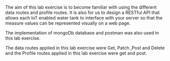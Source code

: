  The aim of this lab exercise is to become familiar with using the different data routes and profile routes. It is also for us to design a RESTful API that allows each IoT enabled water tank to interface with your server so that the measure values can be represented visually on a web page.

 The implementation of mongoDb database and postman was also used in this lab exercise.


 The data routes applied in this lab exercise were Get, Patch ,Post and  Delete and the Profile routes applied in this lab exercise were get and post.
 
